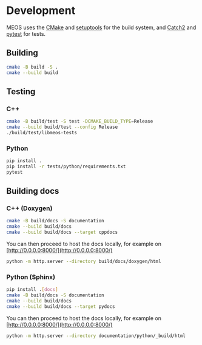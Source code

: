 # Development
MEOS uses the [CMake](https://cmake.org/) and [setuptools](https://setuptools.readthedocs.io/en/latest/) for the build system, and [Catch2](https://github.com/catchorg/Catch2) and [pytest](https://docs.pytest.org/en/latest/) for tests.

## Building

```sh
cmake -B build -S .
cmake --build build
```

## Testing

### C++

```sh
cmake -B build/test -S test -DCMAKE_BUILD_TYPE=Release
cmake --build build/test --config Release
./build/test/libmeos-tests
```

### Python

```sh
pip install .
pip install -r tests/python/requirements.txt
pytest
```

## Building docs

### C++ (Doxygen)

```sh
cmake -B build/docs -S documentation
cmake --build build/docs
cmake --build build/docs --target cppdocs
```
You can then proceed to host the docs locally, for example on [http://0.0.0.0:8000/](http://0.0.0.0:8000/)
```sh
python -m http.server --directory build/docs/doxygen/html
```

### Python (Sphinx)

```sh
pip install .[docs]
cmake -B build/docs -S documentation
cmake --build build/docs
cmake --build build/docs --target pydocs
```
You can then proceed to host the docs locally, for example on [http://0.0.0.0:8000/](http://0.0.0.0:8000/)
```sh
python -m http.server --directory documentation/python/_build/html
```
